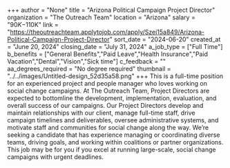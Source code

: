 +++
author = "None"
title = "Arizona Political Campaign Project Director"
organization = "The Outreach Team"
location = "Arizona"
salary = "$90K-$110K"
link = "https://theoutreachteam.applytojob.com/apply/Szei15a849/Arizona-Political-Campaign-Project-Director"
sort_date = "2024-06-20"
created_at = "June 20, 2024"
closing_date = "July 31, 2024"
a_job_type = ["Full Time"]
b_benefits = ["General Benefits","Paid Leave","Health Insurance","Paid Vacation","Dental","Vision","Sick time"]
c_feedback = ""
aa_degrees_required = "No degree required"
thumbnail = "../../images/Untitled-design_52d35a58.png"
+++
This is a full-time position for an experienced project and people manager who loves working on social change campaigns. At The Outreach Team, Project Directors are expected to bottomline the development, implementation, evaluation, and overall success of our campaigns. Our Project Directors develop and maintain relationships with our client, manage full-time staff, drive campaign timelines and deliverables, oversee administrative systems, and motivate staff and communities for social change along the way. We’re seeking a candidate that has experience managing or coordinating diverse teams, driving goals, and working within coalitions or partner organizations. This job may be for you if you excel at running large-scale, social change campaigns with urgent deadlines.